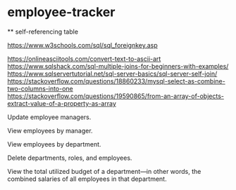 # employee-tracker

** self-referencing table

https://www.w3schools.com/sql/sql_foreignkey.asp

https://onlineasciitools.com/convert-text-to-ascii-art
https://www.sqlshack.com/sql-multiple-joins-for-beginners-with-examples/
https://www.sqlservertutorial.net/sql-server-basics/sql-server-self-join/
https://stackoverflow.com/questions/18860233/mysql-select-as-combine-two-columns-into-one
https://stackoverflow.com/questions/19590865/from-an-array-of-objects-extract-value-of-a-property-as-array

Update employee managers.

View employees by manager.

View employees by department.

Delete departments, roles, and employees.

View the total utilized budget of a department—in other words, the combined salaries of all employees in that department.